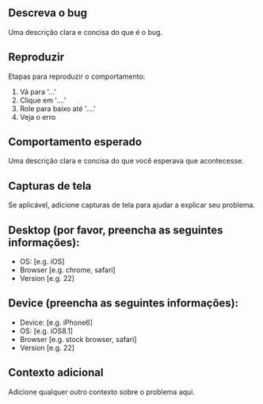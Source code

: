 ## **Descreva o bug**
Uma descrição clara e concisa do que é o bug.

## **Reproduzir**
Etapas para reproduzir o comportamento:
1. Vá para '...'
2. Clique em '....'
3. Role para baixo até '....'
4. Veja o erro

## **Comportamento esperado**
Uma descrição clara e concisa do que você esperava que acontecesse.

## **Capturas de tela**
Se aplicável, adicione capturas de tela para ajudar a explicar seu problema.

## **Desktop (por favor, preencha as seguintes informações):**
 - OS: [e.g. iOS]
 - Browser [e.g. chrome, safari]
 - Version [e.g. 22]

## **Device (preencha as seguintes informações):**
 - Device: [e.g. iPhone6]
 - OS: [e.g. iOS8.1]
 - Browser [e.g. stock browser, safari]
 - Version [e.g. 22]

## **Contexto adicional**
Adicione qualquer outro contexto sobre o problema aqui.
